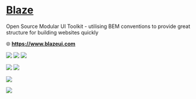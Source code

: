 # <a href="https://www.blazeui.com">Blaze</a>

Open Source Modular UI Toolkit - utilising BEM conventions to provide great structure for building websites quickly

:globe_with_meridians: **https://www.blazeui.com**

<a href="https://www.npmjs.com/package/blaze"><img src="https://img.shields.io/npm/v/blaze.svg?style=flat-square"></a>
<a href="https://www.npmjs.com/package/blaze"><img src="https://img.shields.io/npm/dm/blaze.svg?style=flat-square"></a>
<a href="https://github.com/BlazeCSS/blaze/blob/master/LICENSE"><img src="https://img.shields.io/badge/licence-MIT-000000.svg?style=flat-square"></a>

<a href="https://gitter.im/BlazeCSS/blaze"><img src="https://img.shields.io/badge/chat-on gitter-753a88.svg?style=flat-square"></a>
<a href="https://twitter.com/blazecss"><img src="https://img.shields.io/twitter/follow/blazecss.svg?style=flat-square&maxAge=2592000"></a>

<a href="https://www.stickermule.com/uk/marketplace/15481-blaze-css"><img src="https://img.shields.io/badge/blaze-stickers-e6461a.svg?style=flat-square"></a>

<img src="https://cdn.rawgit.com/BlazeCSS/Blaze/fac17e54/sponsors.png">
